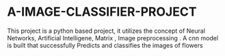 # A-IMAGE-CLASSIFIER-PROJECT
This project is a python based project, it utilizes the concept of Neural Networks, Artificial Intelligene, Matrix ,
Image preprocessing .
A cnn model is built that successfully Predicts and classifies the images of flowers


